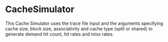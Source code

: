 # CacheSimulator
This Cache Simulator uses the trace file input and the arguments specifying cache size, block size, associativity and cache type (split or shared) to generate demand hit count, hit rates and miss rates. 
